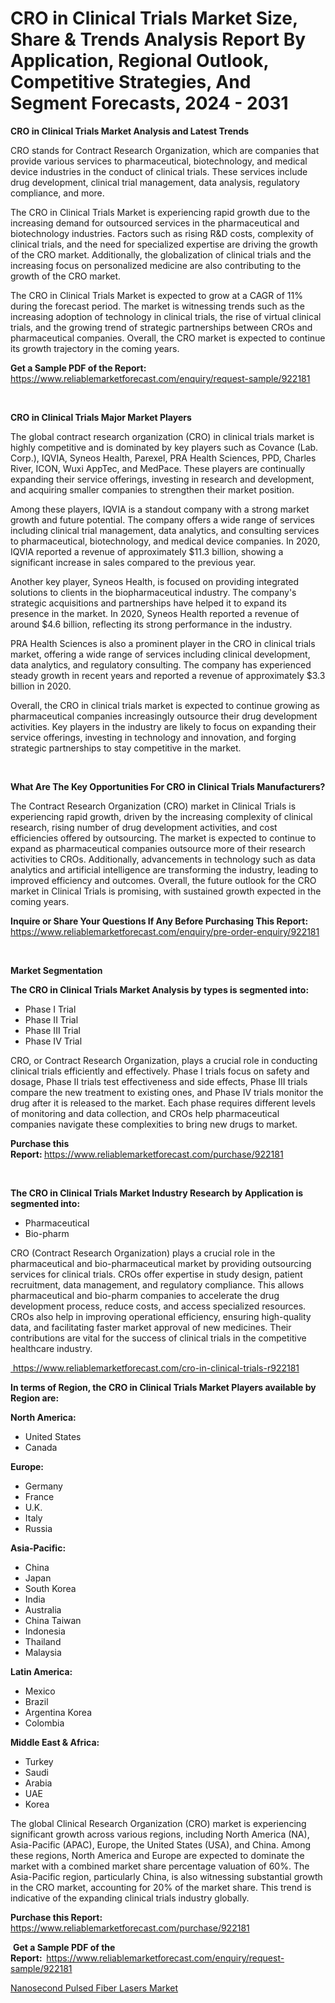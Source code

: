 <p><h1>CRO in Clinical Trials Market Size, Share & Trends Analysis Report By Application, Regional Outlook, Competitive Strategies, And Segment Forecasts, 2024 - 2031</h1></p><p><strong>CRO in Clinical Trials Market Analysis and Latest Trends</strong></p>
<p><p>CRO stands for Contract Research Organization, which are companies that provide various services to pharmaceutical, biotechnology, and medical device industries in the conduct of clinical trials. These services include drug development, clinical trial management, data analysis, regulatory compliance, and more.</p><p>The CRO in Clinical Trials Market is experiencing rapid growth due to the increasing demand for outsourced services in the pharmaceutical and biotechnology industries. Factors such as rising R&D costs, complexity of clinical trials, and the need for specialized expertise are driving the growth of the CRO market. Additionally, the globalization of clinical trials and the increasing focus on personalized medicine are also contributing to the growth of the CRO market.</p><p>The CRO in Clinical Trials Market is expected to grow at a CAGR of 11% during the forecast period. The market is witnessing trends such as the increasing adoption of technology in clinical trials, the rise of virtual clinical trials, and the growing trend of strategic partnerships between CROs and pharmaceutical companies. Overall, the CRO market is expected to continue its growth trajectory in the coming years.</p></p>
<p><strong>Get a Sample PDF of the Report:&nbsp;</strong> <a href="https://www.reliablemarketforecast.com/enquiry/request-sample/922181">https://www.reliablemarketforecast.com/enquiry/request-sample/922181</a></p>
<p>&nbsp;</p>
<p><strong>CRO in Clinical Trials Major Market Players</strong></p>
<p><p>The global contract research organization (CRO) in clinical trials market is highly competitive and is dominated by key players such as Covance (Lab. Corp.), IQVIA, Syneos Health, Parexel, PRA Health Sciences, PPD, Charles River, ICON, Wuxi AppTec, and MedPace. These players are continually expanding their service offerings, investing in research and development, and acquiring smaller companies to strengthen their market position.</p><p>Among these players, IQVIA is a standout company with a strong market growth and future potential. The company offers a wide range of services including clinical trial management, data analytics, and consulting services to pharmaceutical, biotechnology, and medical device companies. In 2020, IQVIA reported a revenue of approximately $11.3 billion, showing a significant increase in sales compared to the previous year.</p><p>Another key player, Syneos Health, is focused on providing integrated solutions to clients in the biopharmaceutical industry. The company's strategic acquisitions and partnerships have helped it to expand its presence in the market. In 2020, Syneos Health reported a revenue of around $4.6 billion, reflecting its strong performance in the industry.</p><p>PRA Health Sciences is also a prominent player in the CRO in clinical trials market, offering a wide range of services including clinical development, data analytics, and regulatory consulting. The company has experienced steady growth in recent years and reported a revenue of approximately $3.3 billion in 2020.</p><p>Overall, the CRO in clinical trials market is expected to continue growing as pharmaceutical companies increasingly outsource their drug development activities. Key players in the industry are likely to focus on expanding their service offerings, investing in technology and innovation, and forging strategic partnerships to stay competitive in the market.</p></p>
<p>&nbsp;</p>
<p><strong>What Are The Key Opportunities For CRO in Clinical Trials Manufacturers?</strong></p>
<p><p>The Contract Research Organization (CRO) market in Clinical Trials is experiencing rapid growth, driven by the increasing complexity of clinical research, rising number of drug development activities, and cost efficiencies offered by outsourcing. The market is expected to continue to expand as pharmaceutical companies outsource more of their research activities to CROs. Additionally, advancements in technology such as data analytics and artificial intelligence are transforming the industry, leading to improved efficiency and outcomes. Overall, the future outlook for the CRO market in Clinical Trials is promising, with sustained growth expected in the coming years.</p></p>
<p><strong>Inquire or Share Your Questions If Any Before Purchasing This Report:</strong> <a href="https://www.reliablemarketforecast.com/enquiry/pre-order-enquiry/922181">https://www.reliablemarketforecast.com/enquiry/pre-order-enquiry/922181</a></p>
<p>&nbsp;</p>
<p><strong>Market Segmentation</strong></p>
<p><strong>The CRO in Clinical Trials Market Analysis by types is segmented into:</strong></p>
<p><ul><li>Phase I Trial</li><li>Phase II Trial</li><li>Phase III Trial</li><li>Phase IV Trial</li></ul></p>
<p><p>CRO, or Contract Research Organization, plays a crucial role in conducting clinical trials efficiently and effectively. Phase I trials focus on safety and dosage, Phase II trials test effectiveness and side effects, Phase III trials compare the new treatment to existing ones, and Phase IV trials monitor the drug after it is released to the market. Each phase requires different levels of monitoring and data collection, and CROs help pharmaceutical companies navigate these complexities to bring new drugs to market.</p></p>
<p><strong>Purchase this Report:&nbsp;</strong><a href="https://www.reliablemarketforecast.com/purchase/922181">https://www.reliablemarketforecast.com/purchase/922181</a></p>
<p>&nbsp;</p>
<p><strong>The CRO in Clinical Trials Market Industry Research by Application is segmented into:</strong></p>
<p><ul><li>Pharmaceutical</li><li>Bio-pharm</li></ul></p>
<p><p>CRO (Contract Research Organization) plays a crucial role in the pharmaceutical and bio-pharmaceutical market by providing outsourcing services for clinical trials. CROs offer expertise in study design, patient recruitment, data management, and regulatory compliance. This allows pharmaceutical and bio-pharm companies to accelerate the drug development process, reduce costs, and access specialized resources. CROs also help in improving operational efficiency, ensuring high-quality data, and facilitating faster market approval of new medicines. Their contributions are vital for the success of clinical trials in the competitive healthcare industry.</p></p>
<p><a href="https://www.reliablemarketforecast.com/cro-in-clinical-trials-r922181">&nbsp;https://www.reliablemarketforecast.com/cro-in-clinical-trials-r922181</a></p>
<p><strong>In terms of Region, the CRO in Clinical Trials Market Players available by Region are:</strong></p>
<p>
    <p> <strong> North America: </strong>
        <ul>
            <li>United States</li>
            <li>Canada</li>
        </ul>
        </p> 
    <p> <strong> Europe: </strong>
        <ul>
            <li>Germany</li>
            <li>France</li>
            <li>U.K.</li>
            <li>Italy</li>
            <li>Russia</li>
        </ul>
        </p> 
    <p> <strong> Asia-Pacific: </strong>
        <ul>
            <li>China</li>
            <li>Japan</li>
            <li>South Korea</li>
            <li>India</li>
            <li>Australia</li>
            <li>China Taiwan</li>
            <li>Indonesia</li>
            <li>Thailand</li>
            <li>Malaysia</li>
        </ul>
        </p> 
    <p> <strong> Latin America: </strong>
        <ul>
            <li>Mexico</li>
            <li>Brazil</li>
            <li>Argentina Korea</li>
            <li>Colombia</li>
        </ul>
        </p> 
    <p> <strong> Middle East & Africa: </strong>
        <ul>
            <li>Turkey</li>
            <li>Saudi</li>
            <li>Arabia</li>
            <li>UAE</li>
            <li>Korea</li>
        </ul>
    </p>
    </p>
<p><p>The global Clinical Research Organization (CRO) market is experiencing significant growth across various regions, including North America (NA), Asia-Pacific (APAC), Europe, the United States (USA), and China. Among these regions, North America and Europe are expected to dominate the market with a combined market share percentage valuation of 60%. The Asia-Pacific region, particularly China, is also witnessing substantial growth in the CRO market, accounting for 20% of the market share. This trend is indicative of the expanding clinical trials industry globally.</p></p>
<p><strong>Purchase this Report: </strong><a href="https://www.reliablemarketforecast.com/purchase/922181">https://www.reliablemarketforecast.com/purchase/922181</a></p>
<p>&nbsp;<strong>Get a Sample PDF of the Report:&nbsp;&nbsp;</strong><a href="https://www.reliablemarketforecast.com/enquiry/request-sample/922181">https://www.reliablemarketforecast.com/enquiry/request-sample/922181</a></p>
<p><strong></strong></p>
<p><p><a href="https://www.linkedin.com/pulse/global-nanosecond-pulsed-fiber-lasers-market-sector-uarte?trackingId=EAAP0YnhScCAkjjLqYnpcg%3D%3D">Nanosecond Pulsed Fiber Lasers Market</a></p></p>